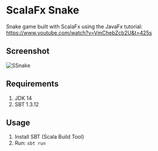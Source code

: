 # ScalaFx Snake

Snake game built with ScalaFx using the JavaFx tutorial: https://www.youtube.com/watch?v=VmChebZcb2U&t=425s

## Screenshot
![SSnake](/../screenshots/SSnake.png?raw=true "SSnake")

## Requirements
1. JDK 14
1. SBT 1.3.12

## Usage
1. Install SBT (Scala Build Tool)
2. Run: `sbt run`
